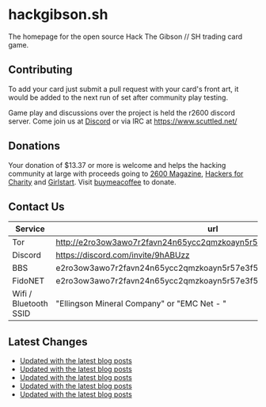 # hackgibson.sh
The homepage for the open source Hack The Gibson // SH trading card game.


## Contributing

To add your card just submit a pull request with your card's front art, it would be added to the next run of set after community play testing.

Game play and discussions over the project is held the r2600 discord server. Come join us at [Discord](https://discord.com/invite/9hABUzz) or via IRC at https://www.scuttled.net/


## Donations

Your donation of $13.37 or more is welcome and helps the hacking community at large with proceeds going to [2600 Magazine](https://2600.com/), [Hackers for Charity](https://hackersforcharity.org) and [Girlstart](https://girlstart.org).  Visit [buymeacoffee](https://www.buymeacoffee.com/hackgibson.sh) to donate.


## Contact Us

Service | url
-|-
Tor | http://e2ro3ow3awo7r2favn24n65ycc2qmzkoayn5r57e3f56nvjwdcgg32ad.onion
Discord | https://discord.com/invite/9hABUzz
BBS | e2ro3ow3awo7r2favn24n65ycc2qmzkoayn5r57e3f56nvjwdcgg32ad.onion:23
FidoNET | e2ro3ow3awo7r2favn24n65ycc2qmzkoayn5r57e3f56nvjwdcgg32ad.onion:24554
Wifi / Bluetooth SSID | "Ellingson Mineral Company" or "EMC Net - <fidonet address>"

## Latest Changes
<!-- BLOG-POST-LIST:START -->
- [Updated with the latest blog posts](https://github.com/DFW2600/hackgibson.sh/commit/6989d35d9fe016339f4e8b611291b65b7d8e8262)
- [Updated with the latest blog posts](https://github.com/DFW2600/hackgibson.sh/commit/a957025f2a67c15236bf9484b7ed4f663502cd70)
- [Updated with the latest blog posts](https://github.com/DFW2600/hackgibson.sh/commit/3c4691c2080e481a7b1d7e3bfb89440a729854bc)
- [Updated with the latest blog posts](https://github.com/DFW2600/hackgibson.sh/commit/6ca184ac6405f13491813bea405cb205e642a3d0)
- [Updated with the latest blog posts](https://github.com/DFW2600/hackgibson.sh/commit/b9bca9b27abfe7b635bb167c42429736e9d57bc3)
<!-- BLOG-POST-LIST:END -->
